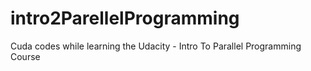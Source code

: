 # intro2ParellelProgramming
Cuda codes while learning the Udacity - Intro To Parallel Programming Course
